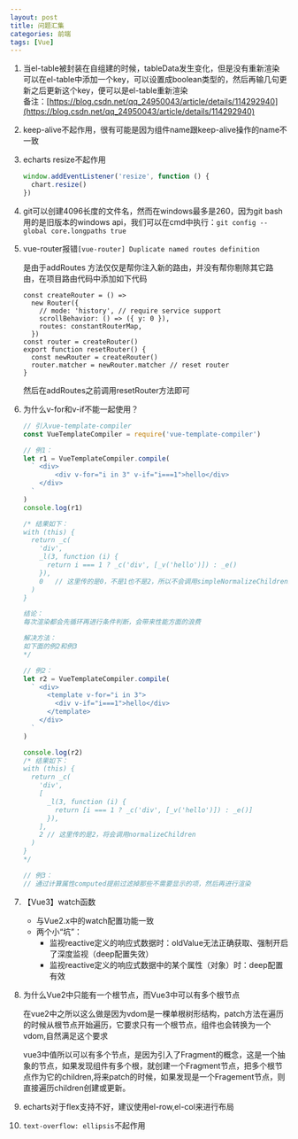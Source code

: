 ```yaml
---
layout: post
title: 问题汇集
categories: 前端
tags: [Vue]
---
```


1. 当el-table被封装在自组建的时候，tableData发生变化，但是没有重新渲染
可以在el-table中添加一个key，可以设置成boolean类型的，然后再输几句更新之后更新这个key，便可以是el-table重新渲染  
备注：[https://blog.csdn.net/qq_24950043/article/details/114292940](https://blog.csdn.net/qq_24950043/article/details/114292940)


2. keep-alive不起作用，很有可能是因为组件name跟keep-alive操作的name不一致

3. echarts resize不起作用
    ```js
    window.addEventListener('resize', function () {
      chart.resize()
    })
    ```

4. git可以创建4096长度的文件名，然而在windows最多是260，因为git bash用的是旧版本的windows api，我们可以在cmd中执行：```git config --global core.longpaths true```

5. vue-router报错```[vue-router] Duplicate named routes definition```

    是由于addRoutes 方法仅仅是帮你注入新的路由，并没有帮你剔除其它路由，在项目路由代码中添加如下代码
    ```
    const createRouter = () =>
      new Router({
        // mode: 'history', // require service support
        scrollBehavior: () => ({ y: 0 }),
        routes: constantRouterMap,
      })
    const router = createRouter()
    export function resetRouter() {
      const newRouter = createRouter()
      router.matcher = newRouter.matcher // reset router
    }
    ```
    然后在addRoutes之前调用resetRouter方法即可


6. 为什么v-for和v-if不能一起使用？

    ```js
    // 引入vue-template-compiler
    const VueTemplateCompiler = require('vue-template-compiler')

    // 例1：
    let r1 = VueTemplateCompiler.compile(
      ` <div>
            <div v-for="i in 3" v-if="i===1">hello</div>
        </div>
      `
    )
    console.log(r1)

    /* 结果如下：
    with (this) {
      return _c(
        'div',
        _l(3, function (i) {
          return i === 1 ? _c('div', [_v('hello')]) : _e()
        }),
        0   // 这里传的是0，不是1也不是2，所以不会调用simpleNormalizeChildren或normalizeChildren
      )
    }

    结论：
    每次渲染都会先循环再进行条件判断，会带来性能方面的浪费

    解决方法：
    如下面的例2和例3
    */

    // 例2：
    let r2 = VueTemplateCompiler.compile(
      ` <div>
          <template v-for="i in 3">
            <div v-if="i===1">hello</div>
          </template>
        </div>
      `
    )

    console.log(r2)
    /* 结果如下：
    with (this) {
      return _c(
        'div',
        [
          _l(3, function (i) {
            return [i === 1 ? _c('div', [_v('hello')]) : _e()]
          }),
        ],
        2 // 这里传的是2，将会调用normalizeChildren
      )
    }
    */

    // 例3：
    // 通过计算属性computed提前过滤掉那些不需要显示的项，然后再进行渲染
    ```


7. 【Vue3】watch函数
   * 与Vue2.x中的watch配置功能一致
   * 两个小“坑”：
     * 监视reactive定义的响应式数据时：oldValue无法正确获取、强制开启了深度监视（deep配置失效）
     * 监视reactive定义的响应式数据中的某个属性（对象）时：deep配置有效


8. 为什么Vue2中只能有一个根节点，而Vue3中可以有多个根节点

    在vue2中之所以这么做是因为vdom是一棵单根树形结构，patch方法在遍历的时候从根节点开始遍历，它要求只有一个根节点，组件也会转换为一个vdom,自然满足这个要求

    vue3中值所以可以有多个节点，是因为引入了Fragment的概念，这是一个抽象的节点，如果发现组件有多个根，就创建一个Fragment节点，把多个根节点作为它的children,将来patch的时候，如果发现是一个Fragement节点，则直接遍历children创建或更新。
9. echarts对于flex支持不好，建议使用el-row,el-col来进行布局
10. ```text-overflow: ellipsis```不起作用